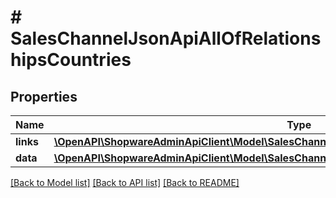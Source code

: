 # # SalesChannelJsonApiAllOfRelationshipsCountries

## Properties

Name | Type | Description | Notes
------------ | ------------- | ------------- | -------------
**links** | [**\OpenAPI\ShopwareAdminApiClient\Model\SalesChannelJsonApiAllOfRelationshipsCountriesLinks**](SalesChannelJsonApiAllOfRelationshipsCountriesLinks.md) |  | [optional]
**data** | [**\OpenAPI\ShopwareAdminApiClient\Model\SalesChannelJsonApiAllOfRelationshipsCountriesData[]**](SalesChannelJsonApiAllOfRelationshipsCountriesData.md) |  | [optional]

[[Back to Model list]](../../README.md#models) [[Back to API list]](../../README.md#endpoints) [[Back to README]](../../README.md)
